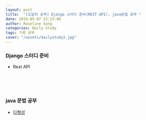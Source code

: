 ```yaml
---
layout: post
title:  "[오늘의 공부] Django 스터디 준비(REST API), java문법 공부 "
date: 2019-05-07 23:15:00
author: Roseline Song
categories: Daily-Study
tags: 기록 공부
cover: "/assets/dailystudy2.jpg"
---
```


###  Django 스터디 준비 

- Rest API

<br>
<br>​

### java 문법 공부 

- [다형성](https://roseline124.github.io/java/2019/05/07/polymorphism.html)

<br>​
<br>​

